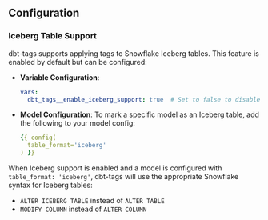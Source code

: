 ## Configuration

### Iceberg Table Support

dbt-tags supports applying tags to Snowflake Iceberg tables. This feature is enabled by default but can be configured:

- **Variable Configuration**:
  ```yml
  vars:
    dbt_tags__enable_iceberg_support: true  # Set to false to disable Iceberg support
  ```

- **Model Configuration**:
  To mark a specific model as an Iceberg table, add the following to your model config:
  ```yml
  {{ config(
    table_format='iceberg'
  ) }}
  ```

When Iceberg support is enabled and a model is configured with `table_format: 'iceberg'`, dbt-tags will use the appropriate Snowflake syntax for Iceberg tables:
- `ALTER ICEBERG TABLE` instead of `ALTER TABLE`
- `MODIFY COLUMN` instead of `ALTER COLUMN`